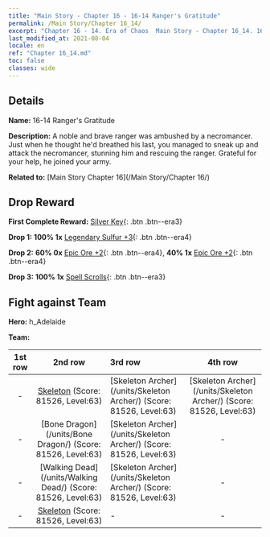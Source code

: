 ```yaml
---
title: "Main Story - Chapter 16 - 16-14 Ranger's Gratitude"
permalink: /Main Story/Chapter 16_14/
excerpt: "Chapter 16 - 14. Era of Chaos  Main Story - Chapter 16_14. 16-14 Ranger's Gratitude"
last_modified_at: 2021-08-04
locale: en
ref: "Chapter 16_14.md"
toc: false
classes: wide
---
```


## Details

 **Name:** 16-14 Ranger's Gratitude

 **Description:** A noble and brave ranger was ambushed by a necromancer. Just when he thought he'd breathed his last, you managed to sneak up and attack the necromancer, stunning him and rescuing the ranger. Grateful for your help, he joined your army. 

 **Related to:** [Main Story Chapter 16](/Main Story/Chapter 16/)

## Drop Reward

 **First Complete Reward:** [Silver Key](/Items/con_693/){: .btn .btn--era3}

 **Drop 1:** **100% 1x** [Legendary Sulfur +3](/Items/mat_57/){: .btn .btn--era4}

 **Drop 2:** **60% 0x** [Epic Ore +2](/Items/mat_47/){: .btn .btn--era4}, **40% 1x** [Epic Ore +2](/Items/mat_47/){: .btn .btn--era4}

 **Drop 3:** **100% 1x** [Spell Scrolls](/Items/con_694/){: .btn .btn--era3}


## Fight against Team
 **Hero:** h_Adelaide

 **Team:**


  | 1st row | 2nd row | 3rd row | 4th row |
  |:----:|:----:|:----|:----:|
  | - | [Skeleton](/units/Skeleton/) (Score: 81526, Level:63)  | [Skeleton Archer](/units/Skeleton Archer/) (Score: 81526, Level:63)  | [Skeleton Archer](/units/Skeleton Archer/) (Score: 81526, Level:63)  |
  | - | [Bone Dragon](/units/Bone Dragon/) (Score: 81526, Level:63)  | [Skeleton Archer](/units/Skeleton Archer/) (Score: 81526, Level:63)  | - |
  | - | [Walking Dead](/units/Walking Dead/) (Score: 81526, Level:63)  | [Skeleton Archer](/units/Skeleton Archer/) (Score: 81526, Level:63)  | - |
  | - | [Skeleton](/units/Skeleton/) (Score: 81526, Level:63)  | - | - |


